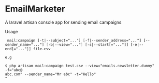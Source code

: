 # EmailMarketer
A laravel artisan console app for sending email campaigns

Usage
```
 mail:campaign [-t|--subject="..."] [-f|--sender_address="..."] [--sender_name="..."] [-b|--view="..."] [-s|--start[="..."]] [-e|--end[="..."]] file.csv

```
```
e.g

$ php artisan mail:campaign test.csv --view="emails.newsletter.dummy" -f="abc@
abc.com" --sender_name="Mr abc" -t="Hello"
"
```
